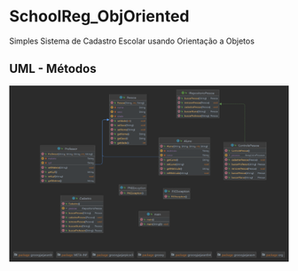 # SchoolReg_ObjOriented
Simples Sistema de Cadastro Escolar usando Orientação a Objetos

## UML - Métodos
![Alt Text](https://github.com/Kayannsoarez/SchoolReg_ObjOriented/blob/main/img/Methods.png)
